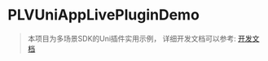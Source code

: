# PLVUniAppLivePluginDemo

> 本项目为多场景SDK的Uni插件实用示例， 详细开发文档可以参考: [开发文档](nativeplugins/PLV-LiveUniPlugin/README.md)


